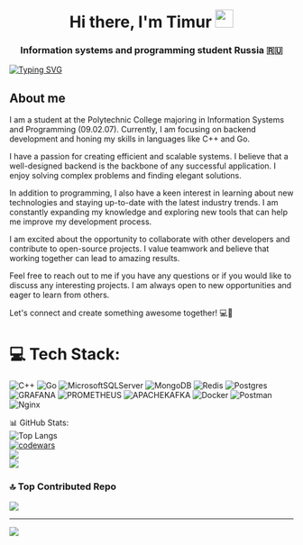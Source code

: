 <h1 align="center">Hi there, I'm Timur <img src="https://github.com/blackcater/blackcater/raw/main/images/Hi.gif" height="32"/></h1>
<h3 align="center"> Information systems and programming student Russia 🇷🇺</h3>

[![Typing SVG](https://readme-typing-svg.herokuapp.com?font=Fira+Code&pause=1000&random=false&width=435&lines=Golang+and+C%2B%2B+developer)](https://git.io/typing-svg)

## About me
I am a student at the Polytechnic College majoring in Information Systems and Programming (09.02.07). Currently, I am focusing on backend development and honing my skills in languages like C++ and Go.

I have a passion for creating efficient and scalable systems. I believe that a well-designed backend is the backbone of any successful application. I enjoy solving complex problems and finding elegant solutions.

In addition to programming, I also have a keen interest in learning about new technologies and staying up-to-date with the latest industry trends. I am constantly expanding my knowledge and exploring new tools that can help me improve my development process.

I am excited about the opportunity to collaborate with other developers and contribute to open-source projects. I value teamwork and believe that working together can lead to amazing results.

Feel free to reach out to me if you have any questions or if you would like to discuss any interesting projects. I am always open to new opportunities and eager to learn from others.

Let's connect and create something awesome together! 💻🚀

# 💻 Tech Stack:
![C++](https://img.shields.io/badge/c++-%2300599C.svg?style=for-the-badge&logo=c%2B%2B&logoColor=white) ![Go](https://img.shields.io/badge/go-%2300ADD8.svg?style=for-the-badge&logo=go&logoColor=white) ![MicrosoftSQLServer](https://img.shields.io/badge/Microsoft%20SQL%20Server-CC2927?style=for-the-badge&logo=microsoft%20sql%20server&logoColor=white) ![MongoDB](https://img.shields.io/badge/MongoDB-%234ea94b.svg?style=for-the-badge&logo=mongodb&logoColor=white) ![Redis](https://img.shields.io/badge/redis-%23DD0031.svg?style=for-the-badge&logo=redis&logoColor=white) ![Postgres](https://img.shields.io/badge/postgres-%23316192.svg?style=for-the-badge&logo=postgresql&logoColor=white) ![GRAFANA](https://img.shields.io/badge/grafana-F46800.svg?style=for-the-badge&logo=grafana&logoColor=white&color=%23F46800) ![PROMETHEUS](https://img.shields.io/badge/prometheus-E6522C.svg?style=for-the-badge&logo=prometheus&logoColor=white&color=%23E6522C) ![APACHEKAFKA](https://img.shields.io/badge/apachekafka-231F20.svg?style=for-the-badge&logo=apachekafka&logoColor=white&color=%23231F20) ![Docker](https://img.shields.io/badge/docker-%230db7ed.svg?style=for-the-badge&logo=docker&logoColor=white) ![Postman](https://img.shields.io/badge/Postman-FF6C37?style=for-the-badge&logo=postman&logoColor=white) ![Nginx](https://img.shields.io/badge/nginx-%23009639.svg?style=for-the-badge&logo=nginx&logoColor=white)

📊 GitHub Stats:  
![Top Langs](https://github-readme-stats.vercel.app/api?username=Falokut&theme=dark&show_icons=true)<br/>
[![codewars](https://www.codewars.com/users/Falokut/badges/large)](https://www.codewars.com/users/Falokut)<br/>
![](https://github-readme-streak-stats.herokuapp.com/?user=Falokut&theme=dark&hide_border=false)<br/>
![](https://github-readme-stats.vercel.app/api/top-langs/?username=Falokut&theme=dark&hide_border=false&include_all_commits=false&count_private=false&layout=compact)<br/>



### 🔝 Top Contributed Repo
![](https://github-contributor-stats.vercel.app/api?username=Falokut&limit=5&theme=dark&combine_all_yearly_contributions=true) <br/>

---
[![](https://visitcount.itsvg.in/api?id=Falokut&icon=5&color=8)](https://visitcount.itsvg.in)




